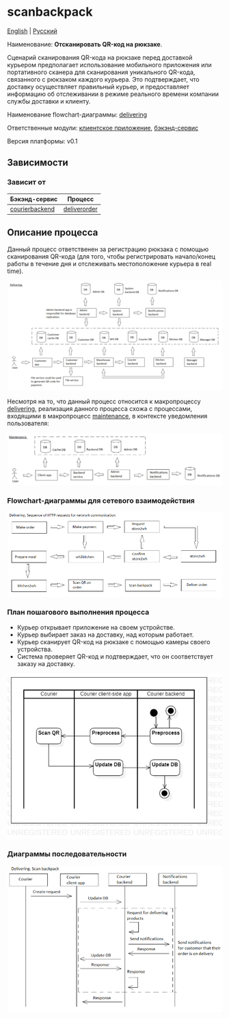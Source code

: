 # scanbackpack

[English](scanbackpack.md) | [Русский](scanbackpack.ru.md)

Наименование: **Отсканировать QR-код на рюкзаке**.

Сценарий сканирования QR-кода на рюкзаке перед доставкой курьером предполагает использование мобильного приложения или портативного сканера для сканирования уникального QR-кода, связанного с рюкзаком каждого курьера.
Это подтверждает, что доставку осуществляет правильный курьер, и предоставляет информацию об отслеживании в режиме реального времени компании службы доставки и клиенту.

Наименование flowchart-диаграммы: [delivering](../../flowchartsteps/delivering/README.ru.md)

Ответственные модули: [клиентское приложение](../../frontend/courierclient.md), [бэкэнд-сервис](../../backend/courierbackend.md)

Версия платформы: v0.1

## Зависимости

### Зависит от

| Бэкэнд-сервис | Процесс |
| --- | ---- |
| [courierbackend](../../backend/courierbackend.ru.md) | [deliverorder](../delivering/deliverorder.ru.md) |

## Описание процесса

Данный процесс ответственен за регистрацию рюкзака с помощью сканирования QR-кода (для того, чтобы регистрировать начало/конец работы в течение дня и отслеживать местоположение курьера в real time).

![delivering_overall](../../img/processpatterns/delivering_overall.png)

Несмотря на то, что данный процесс относится к макропроцессу [delivering](../../flowchartsteps/delivering/README.ru.md), реализация данного процесса схожа с процессами, входящими в макропроцесс [maintenance](../../processpatterns/maintenance.ru.md), в контексте уведомления пользователя:

![maintenance_overall](../../img/processpatterns/maintenance_overall.png)

### Flowchart-диаграммы для сетевого взаимодействия

![overall.delivering](../../img/flowcharts/overall.delivering.png)

### План пошагового выполнения процесса

- Курьер открывает приложение на своем устройстве.
- Курьер выбирает заказ на доставку, над которым работает.
- Курьер сканирует QR-код на рюкзаке с помощью камеры своего устройства.
- Система проверяет QR-код и подтверждает, что он соответствует заказу на доставку.

![courier.scanqronorder](../../img/activitydiagrams/courier.scanqronorder.png)

### Диаграммы последовательности

![delivering.scanbackpack](../../img/sequencediagram/delivering.scanbackpack.png)
